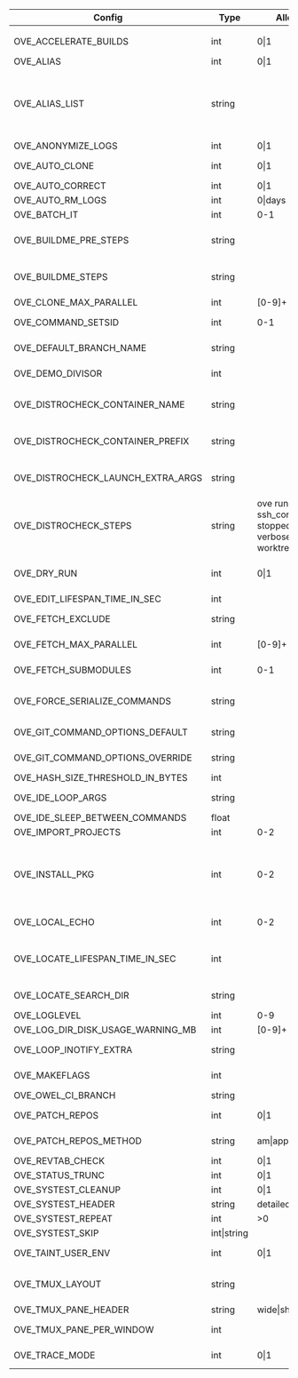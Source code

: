 | Config                              | Type           | Allowed                                                   | Affect                                                 | Description                                                                            | Default value
|-|-|-|-|-|-|
|                                     |                |
| OVE_ACCELERATE_BUILDS               | int           | 0\|1                                                       | all-build-commands                                    | prefix build acceleration tools (ccache/icecream) to PATH                              | 0                                                                                                                                                                       |
| OVE_ALIAS                           | int           | 0\|1                                                       |                                                       | enable/disable aliases defined in OVE_ALIAS_LIST                                       | 0                                                                                                                                                                       |
| OVE_ALIAS_LIST                      | string        |                                                            |                                                       | semi-colon separated list of shell aliases                                             | a=ove-ahead;b=ove-behind;d=ove-diff;f=ove-fetch;ff=ove-fetch-fetched;h=ove-list-aliases;n=ove-news;s=ove-status;sa=ove-show-ahead;sb=ove-show-behind;sn=ove-show-news   |
| OVE_ANONYMIZE_LOGS                  | int           | 0\|1                                                       | all                                                   | try to anonymize logs by removing user specific info                                   | 0                                                                                                                                                                       |
| OVE_AUTO_CLONE                      | int           | 0\|1                                                       | all-build-commands                                    | automatically clone repos                                                              | 0                                                                                                                                                                       |
| OVE_AUTO_CORRECT                    | int           | 0\|1                                                       | all                                                   | automatically correct commands                                                         | 0                                                                                                                                                                       |
| OVE_AUTO_RM_LOGS                    | int           | 0\|days                                                    | all                                                   | automatically remove OVE logs                                                          | 0                                                                                                                                                                       |
| OVE_BATCH_IT                        | int           | 0-1                                                        | all                                                   | run commands using ts/tsp batch system                                                 | 0                                                                                                                                                                       |
| OVE_BUILDME_PRE_STEPS               | string        |                                                            | buildme buildme-parallel                              | project step(s) to run without build order considerations                              | bootstrap                                                                                                                                                               |
| OVE_BUILDME_STEPS                   | string        |                                                            | buildme buildme-parallel                              | project step(s) to run                                                                 | configure build install                                                                                                                                                 |
| OVE_CLONE_MAX_PARALLEL              | int           | [0-9]+                                                     | fetch                                                 | max number of 'git clone' to run in parallel                                           | 0                                                                                                                                                                       |
| OVE_COMMAND_SETSID                  | int           | 0-1                                                        | all                                                   | run non-terminal commands in a separate session (SID)                                  | 0                                                                                                                                                                       |
| OVE_DEFAULT_BRANCH_NAME             | string        |                                                            | add-repo unittest                                     | default branch name                                                                    | main                                                                                                                                                                    |
| OVE_DEMO_DIVISOR                    | int           |                                                            | demo                                                  | divisor sent to 'lastlog-replay' and later to 'scriptreplay'                           | 20                                                                                                                                                                      |
| OVE_DISTROCHECK_CONTAINER_NAME      | string        |                                                            | distrocheck distrocheck-parallel                      | set container name                                                                     |                                                                                                                                                                         |
| OVE_DISTROCHECK_CONTAINER_PREFIX    | string        |                                                            | distrocheck distrocheck-parallel                      | prefix container name                                                                  |                                                                                                                                                                         |
| OVE_DISTROCHECK_LAUNCH_EXTRA_ARGS   | string        |                                                            | distrocheck distrocheck-parallel                      | extra args sent to container framework on launch                                       |                                                                                                                                                                         |
| OVE_DISTROCHECK_STEPS               | string        | ove running ssh ssh_config stopped user verbose worktree   | distrocheck distrocheck-parallel                      | list of steps to perform for distrocheck                                               |                                                                                                                                                                         |
| OVE_DRY_RUN                         | int           | 0\|1                                                       | all-build-commands systest                            | dry-run                                                                                | 0                                                                                                                                                                       |
| OVE_EDIT_LIFESPAN_TIME_IN_SEC       | int           |                                                            | emacs vi                                              | cache ls-files and ls-modified-files                                                   | 30                                                                                                                                                                      |
| OVE_FETCH_EXCLUDE                   | string        |                                                            | fetch fetch-fetched                                   | semi-colon separated list of repos to exclude                                          |                                                                                                                                                                         |
| OVE_FETCH_MAX_PARALLEL              | int           | [0-9]+                                                     | fetch fetch-fetched                                   | max number of 'git fetch' to run in parallel                                           | 0                                                                                                                                                                       |
| OVE_FETCH_SUBMODULES                | int           | 0-1                                                        | add-repo fetch                                        | automatically run 'ove import-submodules' on inital clone                              | 1                                                                                                                                                                       |
| OVE_FORCE_SERIALIZE_COMMANDS        | string        |                                                            | all-parallel-build-commands                           | force OVE to serialize one or more project steps                                       |                                                                                                                                                                         |
| OVE_GIT_COMMAND_OPTIONS_DEFAULT     | string        |                                                            | all commands                                          | semi-colon separated list of git command options (defaults)                            | run list-git-command-options                                                                                                                                            |
| OVE_GIT_COMMAND_OPTIONS_OVERRIDE    | string        |                                                            | all commands                                          | semi-colon separated list of git command options (overrides)                           |                                                                                                                                                                         |
| OVE_HASH_SIZE_THRESHOLD_IN_BYTES    | int           |                                                            | all                                                   | do not run md5sum on large files                                                       | 104857600                                                                                                                                                               |
| OVE_IDE_LOOP_ARGS                   | string        |                                                            | ide                                                   | semi-colon separated list of arguments to 'ove-loop' to launch                         | 3600 0 0 fetch;60 1 0 ahead;3600 0 0 news                                                                                                                               |
| OVE_IDE_SLEEP_BETWEEN_COMMANDS      | float         |                                                            | ide                                                   | sleep between each command                                                             | 0.5                                                                                                                                                                     |
| OVE_IMPORT_PROJECTS                 | int           | 0-2                                                        | add-repo                                              | skip (=0), import (=1) or prompt user (=2)                                             | 2                                                                                                                                                                       |
| OVE_INSTALL_PKG                     | int           | 0-2                                                        | buildme buildme-parallel install-pkg install-pkg-os   | skip (=0), install (=1) or prompt user (=2) packages                                   | 2                                                                                                                                                                       |
| OVE_LOCAL_ECHO                      | int           | 0-2                                                        | all                                                   | print command-to-be-executed on stderr, no echo (=0), echo (=1) or colored echo (=2)   | 0                                                                                                                                                                       |
| OVE_LOCATE_LIFESPAN_TIME_IN_SEC     | int           |                                                            | cd forowel locate locate-all refresh                  | local OVE workspace cache lifespan                                                     | 86400                                                                                                                                                                   |
| OVE_LOCATE_SEARCH_DIR               | string        |                                                            | locate                                                | where to search for OVE workspaces (only if 'locate' is unavailable)                   | ${HOME}                                                                                                                                                                 |
| OVE_LOGLEVEL                        | int           | 0-9                                                        | all loglevel                                          | set a specific log level                                                               | 1                                                                                                                                                                       |
| OVE_LOG_DIR_DISK_USAGE_WARNING_MB   | int           | [0-9]+                                                     | all                                                   | threshold when logs take too much space                                                | 100                                                                                                                                                                     |
| OVE_LOOP_INOTIFY_EXTRA              | string        |                                                            | loop                                                  | semi-colon separated list of additional files/directories to watch using inotify       |                                                                                                                                                                         |
| OVE_MAKEFLAGS                       | int           |                                                            | all-build-commands                                    | passed on to 'make' based build systems through MAKEFLAGS                              | -j${getconf _NPROCESSORS_ONLN}                                                                                                                                          |
| OVE_OWEL_CI_BRANCH                  | string        |                                                            | log                                                   | branch to use for 'ove log'                                                            | origin/${OVE_DEFAULT_BRANCH_NAME}                                                                                                                                       |
| OVE_PATCH_REPOS                     | int           | 0\|1                                                       | patch-repo pull source                                | if set, use OVE_PATCH_REPOS_METHOD to apply patches                                    | 1                                                                                                                                                                       |
| OVE_PATCH_REPOS_METHOD              | string        | am\|apply\|auto                                            | patch-repo pull source                                | patch method                                                                           | apply                                                                                                                                                                   |
| OVE_REVTAB_CHECK                    | int           | 0\|1                                                       | all                                                   | keep repos in-sync with 'revtab'                                                       | 1                                                                                                                                                                       |
| OVE_STATUS_TRUNC                    | int           | 0\|1                                                       | status                                                | truncate output to fit terminal                                                        | 1                                                                                                                                                                       |
| OVE_SYSTEST_CLEANUP                 | int           | 0\|1                                                       | systest                                               | cleanup child procs after each systest                                                 | 0                                                                                                                                                                       |
| OVE_SYSTEST_HEADER                  | string        | detailed\|short\|off                                       | systest                                               | systest text detail level                                                              | short                                                                                                                                                                   |
| OVE_SYSTEST_REPEAT                  | int           | >0                                                         | systest                                               | repeat tests                                                                           | 1                                                                                                                                                                       |
| OVE_SYSTEST_SKIP                    | int\|string   |                                                            | systest                                               | skip every nth test or specific tests                                                  | 1                                                                                                                                                                       |
| OVE_TAINT_USER_ENV                  | int           | 0\|1                                                       | user's env                                            | taint user's PATH/LD_LIBRARY_PATH/PKG_CONFIG/MAKEFLAGS                                 | 1                                                                                                                                                                       |
| OVE_TMUX_LAYOUT                     | string        |                                                            | less-lastlog loop run tail-lastlog                    | tmux layout to use when launching new panes                                            | tiled                                                                                                                                                                   |
| OVE_TMUX_PANE_HEADER                | string        | wide\|short\|off                                           | fzf loop run                                          | header style for tmux panes                                                            | short                                                                                                                                                                   |
| OVE_TMUX_PANE_PER_WINDOW            | int           |                                                            | run run-parallel                                      | max number of tmux panes within one tmux window, no limit (=0)                         | 0                                                                                                                                                                       |
| OVE_TRACE_MODE                      | int           | 0\|1                                                       | all loglevel                                          | what to include in the trace, skip OVE internals (=0), include OVE internals (=1)      | 0                                                                                                                                                                       |
